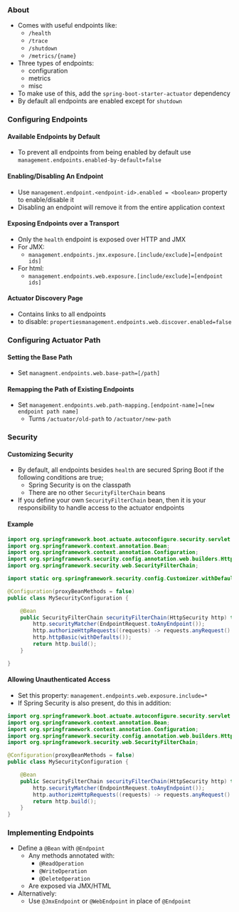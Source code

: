 ### About
- Comes with useful endpoints like:
	- `/health`
	- `/trace`
	- `/shutdown`
	- `/metrics/{name}`
- Three types of endpoints:
	- configuration
	- metrics
	- misc
- To make use of this, add the `spring-boot-starter-actuator` dependency
- By default all endpoints are enabled except for `shutdown`
### Configuring Endpoints

#### Available Endpoints by Default
* To prevent all endpoints from being enabled by default use `management.endpoints.enabled-by-default=false`
#### Enabling/Disabling An Endpoint
* Use `management.endpoint.<endpoint-id>.enabled = <boolean>` property to enable/disable it
* Disabling an endpoint will remove it from the entire application context
#### Exposing Endpoints over a Transport
* Only the `health` endpoint is exposed over HTTP and JMX
* For JMX: 
	* `management.endpoints.jmx.exposure.[include/exclude]=[endpoint ids]`
* For html:
	* `management.endpoints.web.exposure.[include/exclude]=[endpoint ids]`
#### Actuator Discovery Page
* Contains links to all endpoints
* to disable: `propertiesmanagement.endpoints.web.discover.enabled=false`
### Configuring Actuator Path
#### Setting the Base Path
* Set `managment.endpoints.web.base-path=[/path]`
#### Remapping the Path of Existing Endpoints
* Set `management.endpoints.web.path-mapping.[endpoint-name]=[new endpoint path name]`
	* Turns `/actuator/old-path` to `/actuator/new-path`
### Security
#### Customizing Security
* By default, all endpoints besides `health` are secured Spring Boot if the following conditions are true;
	* Spring Security is on the classpath
	* There are no other `SecurityFilterChain` beans
* If you define your own `SecurityFilterChain` bean, then it is your responsibility to handle access to the actuator endpoints
#### Example
```java
import org.springframework.boot.actuate.autoconfigure.security.servlet.EndpointRequest;
import org.springframework.context.annotation.Bean;
import org.springframework.context.annotation.Configuration;
import org.springframework.security.config.annotation.web.builders.HttpSecurity;
import org.springframework.security.web.SecurityFilterChain;

import static org.springframework.security.config.Customizer.withDefaults;

@Configuration(proxyBeanMethods = false)
public class MySecurityConfiguration {

	@Bean
	public SecurityFilterChain securityFilterChain(HttpSecurity http) throws Exception {
		http.securityMatcher(EndpointRequest.toAnyEndpoint());
		http.authorizeHttpRequests((requests) -> requests.anyRequest().hasRole("ENDPOINT_ADMIN"));
		http.httpBasic(withDefaults());
		return http.build();
	}

}
```

#### Allowing Unauthenticated Access
* Set this property: `management.endpoints.web.exposure.include=*`
* If Spring Security is also present, do this in addition:
```java
import org.springframework.boot.actuate.autoconfigure.security.servlet.EndpointRequest;
import org.springframework.context.annotation.Bean;
import org.springframework.context.annotation.Configuration;
import org.springframework.security.config.annotation.web.builders.HttpSecurity;
import org.springframework.security.web.SecurityFilterChain;

@Configuration(proxyBeanMethods = false)
public class MySecurityConfiguration {

	@Bean
	public SecurityFilterChain securityFilterChain(HttpSecurity http) throws Exception {
		http.securityMatcher(EndpointRequest.toAnyEndpoint());
		http.authorizeHttpRequests((requests) -> requests.anyRequest().permitAll());
		return http.build();
	}
}
```

### Implementing Endpoints
* Define a `@Bean` with `@Endpoint` 
	* Any methods annotated with:
		* `@ReadOperation`
		* `@WriteOperation`
		* `@DeleteOperation`
	* Are exposed via JMX/HTML
* Alternatively:
	* Use `@JmxEndpoint` or `@WebEndpoint` in place of `@Endpoint`